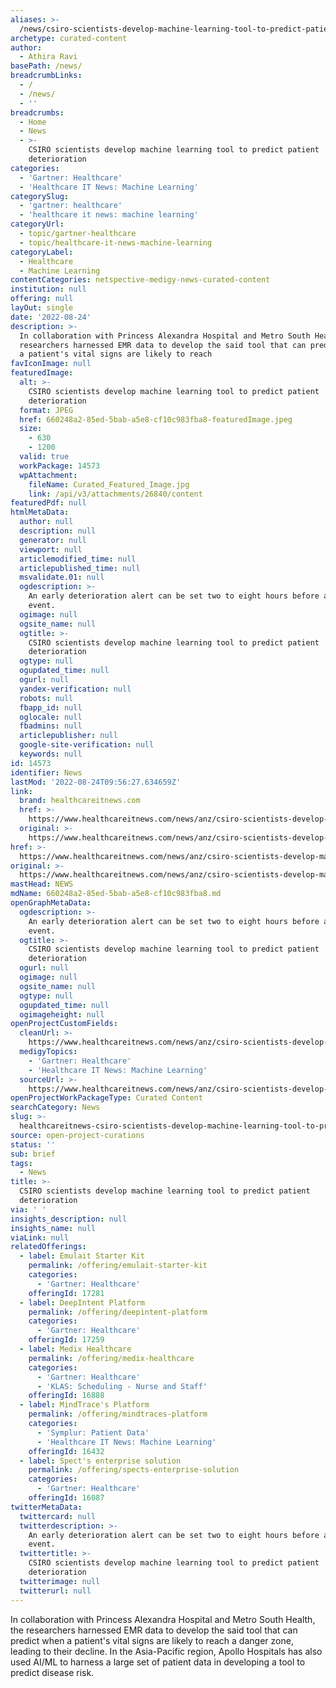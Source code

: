 ```yaml
---
aliases: >-
  /news/csiro-scientists-develop-machine-learning-tool-to-predict-patient-deterioration
archetype: curated-content
author:
  - Athira Ravi
basePath: /news/
breadcrumbLinks:
  - /
  - /news/
  - ''
breadcrumbs:
  - Home
  - News
  - >-
    CSIRO scientists develop machine learning tool to predict patient
    deterioration
categories:
  - 'Gartner: Healthcare'
  - 'Healthcare IT News: Machine Learning'
categorySlug:
  - 'gartner: healthcare'
  - 'healthcare it news: machine learning'
categoryUrl:
  - topic/gartner-healthcare
  - topic/healthcare-it-news-machine-learning
categoryLabel:
  - Healthcare
  - Machine Learning
contentCategories: netspective-medigy-news-curated-content
institution: null
offering: null
layOut: single
date: '2022-08-24'
description: >-
  In collaboration with Princess Alexandra Hospital and Metro South Health, the
  researchers harnessed EMR data to develop the said tool that can predict when
  a patient's vital signs are likely to reach 
favIconImage: null
featuredImage:
  alt: >-
    CSIRO scientists develop machine learning tool to predict patient
    deterioration
  format: JPEG
  href: 660248a2-85ed-5bab-a5e8-cf10c983fba8-featuredImage.jpeg
  size:
    - 630
    - 1200
  valid: true
  workPackage: 14573
  wpAttachment:
    fileName: Curated_Featured_Image.jpg
    link: /api/v3/attachments/26840/content
featuredPdf: null
htmlMetaData:
  author: null
  description: null
  generator: null
  viewport: null
  articlemodified_time: null
  articlepublished_time: null
  msvalidate.01: null
  ogdescription: >-
    An early deterioration alert can be set two to eight hours before an actual
    event.
  ogimage: null
  ogsite_name: null
  ogtitle: >-
    CSIRO scientists develop machine learning tool to predict patient
    deterioration
  ogtype: null
  ogupdated_time: null
  ogurl: null
  yandex-verification: null
  robots: null
  fbapp_id: null
  oglocale: null
  fbadmins: null
  articlepublisher: null
  google-site-verification: null
  keywords: null
id: 14573
identifier: News
lastMod: '2022-08-24T09:56:27.634659Z'
link:
  brand: healthcareitnews.com
  href: >-
    https://www.healthcareitnews.com/news/anz/csiro-scientists-develop-machine-learning-tool-predict-patient-deterioration
  original: >-
    https://www.healthcareitnews.com/news/anz/csiro-scientists-develop-machine-learning-tool-predict-patient-deterioration
href: >-
  https://www.healthcareitnews.com/news/anz/csiro-scientists-develop-machine-learning-tool-predict-patient-deterioration
original: >-
  https://www.healthcareitnews.com/news/anz/csiro-scientists-develop-machine-learning-tool-predict-patient-deterioration
mastHead: NEWS
mdName: 660248a2-85ed-5bab-a5e8-cf10c983fba8.md
openGraphMetaData:
  ogdescription: >-
    An early deterioration alert can be set two to eight hours before an actual
    event.
  ogtitle: >-
    CSIRO scientists develop machine learning tool to predict patient
    deterioration
  ogurl: null
  ogimage: null
  ogsite_name: null
  ogtype: null
  ogupdated_time: null
  ogimageheight: null
openProjectCustomFields:
  cleanUrl: >-
    https://www.healthcareitnews.com/news/anz/csiro-scientists-develop-machine-learning-tool-predict-patient-deterioration
  medigyTopics:
    - 'Gartner: Healthcare'
    - 'Healthcare IT News: Machine Learning'
  sourceUrl: >-
    https://www.healthcareitnews.com/news/anz/csiro-scientists-develop-machine-learning-tool-predict-patient-deterioration
openProjectWorkPackageType: Curated Content
searchCategory: News
slug: >-
  healthcareitnews-csiro-scientists-develop-machine-learning-tool-to-predict-patient-deterioration
source: open-project-curations
status: ''
sub: brief
tags:
  - News
title: >-
  CSIRO scientists develop machine learning tool to predict patient
  deterioration
via: ' '
insights_description: null
insights_name: null
viaLink: null
relatedOfferings:
  - label: Emulait Starter Kit
    permalink: /offering/emulait-starter-kit
    categories:
      - 'Gartner: Healthcare'
    offeringId: 17281
  - label: DeepIntent Platform
    permalink: /offering/deepintent-platform
    categories:
      - 'Gartner: Healthcare'
    offeringId: 17259
  - label: Medix Healthcare
    permalink: /offering/medix-healthcare
    categories:
      - 'Gartner: Healthcare'
      - 'KLAS: Scheduling - Nurse and Staff'
    offeringId: 16888
  - label: MindTrace's Platform
    permalink: /offering/mindtraces-platform
    categories:
      - 'Symplur: Patient Data'
      - 'Healthcare IT News: Machine Learning'
    offeringId: 16432
  - label: Spect's enterprise solution
    permalink: /offering/spects-enterprise-solution
    categories:
      - 'Gartner: Healthcare'
    offeringId: 16087
twitterMetaData:
  twittercard: null
  twitterdescription: >-
    An early deterioration alert can be set two to eight hours before an actual
    event.
  twittertitle: >-
    CSIRO scientists develop machine learning tool to predict patient
    deterioration
  twitterimage: null
  twitterurl: null
---
```

<p>In collaboration with Princess Alexandra Hospital and Metro South Health, the researchers harnessed EMR data to develop the said tool that can predict when a patient's vital signs are likely to reach a danger zone, leading to their decline. In the Asia-Pacific region, Apollo Hospitals has also used AI/ML to harness a large set of patient data in developing a tool to predict disease risk.</p>